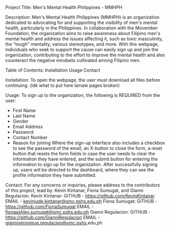 Project Title:
Men's Mental Health Philippines - MMHPH

Description: Men's Mental Health Philippines (MMHPH) is an organization dedicated to advocating for and supporting the visibility of men's mental health, particularly in the Philippines. In collaboration with the Movember Foundation, the organization aims to raise awareness about Filipino men's mental health and address the issues affecting it, such as toxic masculinity, the "tough" mentality, various stereotypes, and more. With this webpage, individuals who seek to support the cause can easily sign up and join the organization, contributing to the effort to improve the mental health and also counteract the negative mindsets cultivated among Filipino men.

Table of Contents:
    Installation
    Usage
    Contact

Installation: 
To open the webpage, the user must download all files before continuing. (idk what to put here lamaw pages broken)

Usage: 
To sign up to the organization, the following is REQUIRED from the user:
- First Name
- Last Name
- Gender
- Email Address
- Password
- Contact Number
-  Reason for joining
Where the sign-up interface also includes a checkbox to see the password of the email, an X-button to close the form, a reset button that resets the form fields in case the user needs to clear the information they have entered, and the submit button for entering the information to sign up for the organizaiton.
After successfully signing up, users will be directed to the dashboard, where they can see the profile information they have submitted.


Contact: For any concerns or inquiries, please address to the contributors of this project, lead by: Kevin Kintanar, Fiona Sumugat, and Gianni Regulacion.
Kevin Kintanar: GITHUB - https://github.com/KevinKintanar
EMAIL - kevinjude.kintanar@smc.pshs.edu.ph 
Fiona Sumugat: GITHUB - https://github.com/FionaSumugat
EMAIL - fionaashley.sumugat@smc.pshs.edu.ph 
Gianni Regulacion: GITHUB - https://github.com/GianniRegulacion
EMAIL - gianniveronique.regulacion@smc.pshs,edu,ph
